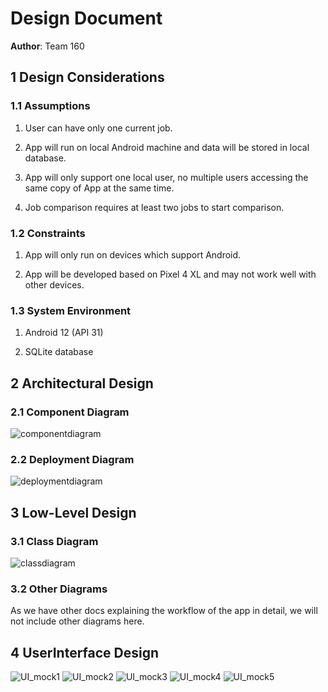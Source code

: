# Design Document 
 
**Author**: Team 160 
 
## 1 Design Considerations 
 
### 1.1 Assumptions 
 
1. User can have only one current job. 

2. App will run on local Android machine and data will be stored in local database. 

3. App will only support one local user, no multiple users accessing the same copy of App at the same time. 

4. Job comparison requires at least two jobs to start comparison. 

 
 
### 1.2 Constraints 
 
1. App will only run on devices which support Android. 

2. App will be developed based on Pixel 4 XL and may not work well with other devices. 

 
 
### 1.3 System Environment 
 
1. Android 12 (API 31) 

2. SQLite database 
 
## 2 Architectural Design 

### 2.1 Component Diagram
![componentdiagram](Assets/Component%20Diagram.png)

### 2.2 Deployment Diagram 
![deploymentdiagram](Assets/Deployment%20Diagram.png)

 
## 3 Low-Level Design 

### 3.1 Class Diagram
![classdiagram](Assets/Class%20Diagram.png)

### 3.2 Other Diagrams
As we have other docs explaining the workflow of the app in detail, we will not include other diagrams here.

## 4 UserInterface Design
![UI_mock1](Assets/UI_mock1.png)
![UI_mock2](Assets/UI_mock2.png)
![UI_mock3](Assets/UI_mock3.png)
![UI_mock4](Assets/UI_mock4.png)
![UI_mock5](Assets/UI_mock5.png)